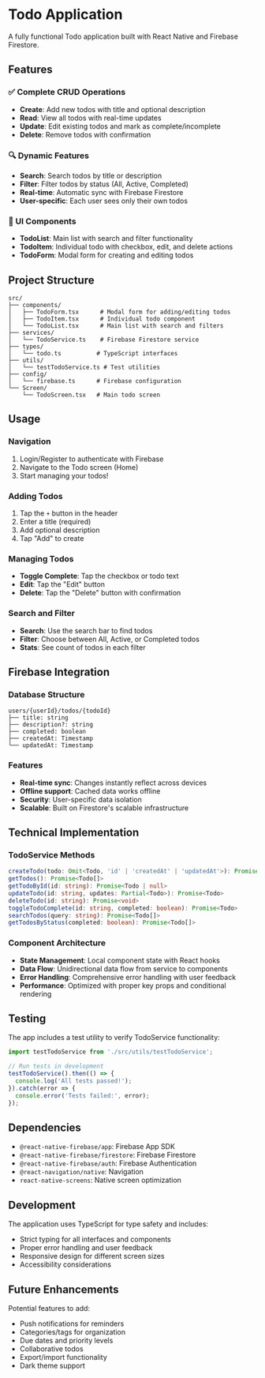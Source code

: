 # Todo Application

A fully functional Todo application built with React Native and Firebase Firestore.

## Features

### ✅ Complete CRUD Operations
- **Create**: Add new todos with title and optional description
- **Read**: View all todos with real-time updates
- **Update**: Edit existing todos and mark as complete/incomplete
- **Delete**: Remove todos with confirmation

### 🔍 Dynamic Features
- **Search**: Search todos by title or description
- **Filter**: Filter todos by status (All, Active, Completed)
- **Real-time**: Automatic sync with Firebase Firestore
- **User-specific**: Each user sees only their own todos

### 🎨 UI Components
- **TodoList**: Main list with search and filter functionality
- **TodoItem**: Individual todo with checkbox, edit, and delete actions
- **TodoForm**: Modal form for creating and editing todos

## Project Structure

```
src/
├── components/
│   ├── TodoForm.tsx      # Modal form for adding/editing todos
│   ├── TodoItem.tsx      # Individual todo component
│   └── TodoList.tsx      # Main list with search and filters
├── services/
│   └── TodoService.ts    # Firebase Firestore service
├── types/
│   └── todo.ts          # TypeScript interfaces
├── utils/
│   └── testTodoService.ts # Test utilities
├── config/
│   └── firebase.ts      # Firebase configuration
└── Screen/
    └── TodoScreen.tsx   # Main todo screen
```

## Usage

### Navigation
1. Login/Register to authenticate with Firebase
2. Navigate to the Todo screen (Home)
3. Start managing your todos!

### Adding Todos
1. Tap the `+` button in the header
2. Enter a title (required)
3. Add optional description
4. Tap "Add" to create

### Managing Todos
- **Toggle Complete**: Tap the checkbox or todo text
- **Edit**: Tap the "Edit" button
- **Delete**: Tap the "Delete" button with confirmation

### Search and Filter
- **Search**: Use the search bar to find todos
- **Filter**: Choose between All, Active, or Completed todos
- **Stats**: See count of todos in each filter

## Firebase Integration

### Database Structure
```
users/{userId}/todos/{todoId}
├── title: string
├── description?: string
├── completed: boolean
├── createdAt: Timestamp
└── updatedAt: Timestamp
```

### Features
- **Real-time sync**: Changes instantly reflect across devices
- **Offline support**: Cached data works offline
- **Security**: User-specific data isolation
- **Scalable**: Built on Firestore's scalable infrastructure

## Technical Implementation

### TodoService Methods
```typescript
createTodo(todo: Omit<Todo, 'id' | 'createdAt' | 'updatedAt'>): Promise<Todo>
getTodos(): Promise<Todo[]>
getTodoById(id: string): Promise<Todo | null>
updateTodo(id: string, updates: Partial<Todo>): Promise<Todo>
deleteTodo(id: string): Promise<void>
toggleTodoComplete(id: string, completed: boolean): Promise<Todo>
searchTodos(query: string): Promise<Todo[]>
getTodosByStatus(completed: boolean): Promise<Todo[]>
```

### Component Architecture
- **State Management**: Local component state with React hooks
- **Data Flow**: Unidirectional data flow from service to components
- **Error Handling**: Comprehensive error handling with user feedback
- **Performance**: Optimized with proper key props and conditional rendering

## Testing

The app includes a test utility to verify TodoService functionality:

```typescript
import testTodoService from './src/utils/testTodoService';

// Run tests in development
testTodoService().then(() => {
  console.log('All tests passed!');
}).catch(error => {
  console.error('Tests failed:', error);
});
```

## Dependencies

- `@react-native-firebase/app`: Firebase App SDK
- `@react-native-firebase/firestore`: Firebase Firestore
- `@react-native-firebase/auth`: Firebase Authentication
- `@react-navigation/native`: Navigation
- `react-native-screens`: Native screen optimization

## Development

The application uses TypeScript for type safety and includes:
- Strict typing for all interfaces and components
- Proper error handling and user feedback
- Responsive design for different screen sizes
- Accessibility considerations

## Future Enhancements

Potential features to add:
- Push notifications for reminders
- Categories/tags for organization
- Due dates and priority levels
- Collaborative todos
- Export/import functionality
- Dark theme support
